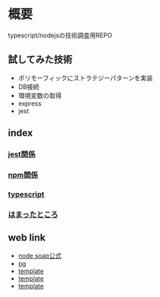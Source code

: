 # 概要
typescript/nodejsの技術調査用REPO

## 試してみた技術
* ポリモーフィックにストラテジーパターンを実装
* DB接続
* 環境変数の取得
* express
* jest

## index 
### [jest関係](/doc/jest.md)
### [npm関係](/doc/npm.md)
### [typescript](/doc/type.md)
### [はまったところ](prob.md)


## web link
* [node soap公式](https://github.com/vpulim/node-soap#soapcreateclienturl-options-callback---create-a-new-soap-client-from-a-wsdl-url-also-supports-a-local-filesystem-path)
* [pg](https://symfoware.blog.fc2.com/blog-entry-2114.html)
* [template](/aaa)
* [template](/aaa)
* [template](/aaa)
